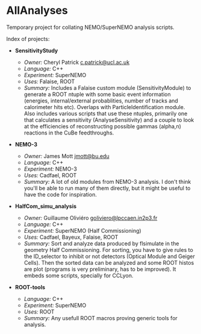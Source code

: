 # AllAnalyses
Temporary project for collating NEMO/SuperNEMO analysis scripts.

Index of projects:

* **SensitivityStudy**
    * *Owner:* Cheryl Patrick c.patrick@ucl.ac.uk
    * *Language:* C++
    * *Experiment:* SuperNEMO
    * *Uses:* Falaise, ROOT
    * *Summary:* Includes a Falaise custom module (SensitivityModule) to generate a ROOT ntuple with some basic event information (energies, internal/external probablities, number of tracks and calorimeter hits etc). Overlaps with ParticleIdentification module. Also includes various scripts that use these ntuples, primarily one that calculates a sensitivity (AnalyseSensitivity) and a couple to look at the efficiencies of reconstructing possible gammas (alpha,n) reactions in the CuBe feedthroughs.

* **NEMO-3**
    * *Owner:* James Mott jmott@bu.edu
    * *Language:* C++
    * *Experiment:* NEMO-3
    * *Uses:* Cadfael, ROOT
    * *Summary:* A lot of old modules from NEMO-3 analysis.  I don't think you'll be able to run many of them directly, but it might be useful to have the code for inspiration.

* **HalfCom_simu_analysis**
    * *Owner:* Guillaume Oliviéro goliviero@lpccaen.in2p3.fr
    * *Language:* C++
    * *Experiment:* SuperNEMO (Half Commissioning)
    * *Uses:* Cadfael, Bayeux, Falaise, ROOT
    * *Summary:* Sort and analyze data produced by flsimulate in the geometry Half Commissioning. For sorting, you have to give rules to the ID_selector to inhibit or not detectors (Optical Module and Geiger Cells). Then the sorted data can be analyzed and some ROOT histos are plot (programs is very preliminary, has to be improved). It embeds some scripts, specially for CCLyon.

* **ROOT-tools**
    * *Language:* C++
    * *Experiment:* SuperNEMO
    * *Uses:* ROOT
    * *Summary:* Any usefull ROOT macros proving generic tools for analysis.
